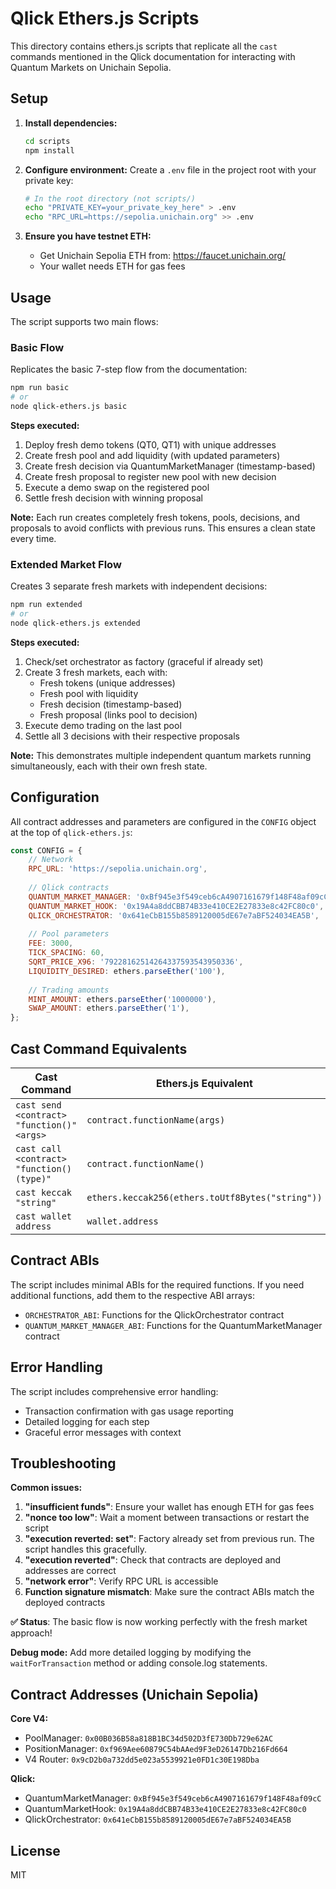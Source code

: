 # Qlick Ethers.js Scripts

This directory contains ethers.js scripts that replicate all the `cast` commands mentioned in the Qlick documentation for interacting with Quantum Markets on Unichain Sepolia.

## Setup

1. **Install dependencies:**
   ```bash
   cd scripts
   npm install
   ```

2. **Configure environment:**
   Create a `.env` file in the project root with your private key:
   ```bash
   # In the root directory (not scripts/)
   echo "PRIVATE_KEY=your_private_key_here" > .env
   echo "RPC_URL=https://sepolia.unichain.org" >> .env
   ```

3. **Ensure you have testnet ETH:**
   - Get Unichain Sepolia ETH from: https://faucet.unichain.org/
   - Your wallet needs ETH for gas fees

## Usage

The script supports two main flows:

### Basic Flow
Replicates the basic 7-step flow from the documentation:
```bash
npm run basic
# or
node qlick-ethers.js basic
```

**Steps executed:**
1. Deploy fresh demo tokens (QT0, QT1) with unique addresses
2. Create fresh pool and add liquidity (with updated parameters)
3. Create fresh decision via QuantumMarketManager (timestamp-based)
4. Create fresh proposal to register new pool with new decision
5. Execute a demo swap on the registered pool
6. Settle fresh decision with winning proposal

**Note:** Each run creates completely fresh tokens, pools, decisions, and proposals to avoid conflicts with previous runs. This ensures a clean state every time.

### Extended Market Flow
Creates 3 separate fresh markets with independent decisions:
```bash
npm run extended
# or
node qlick-ethers.js extended
```

**Steps executed:**
1. Check/set orchestrator as factory (graceful if already set)
2. Create 3 fresh markets, each with:
   - Fresh tokens (unique addresses)
   - Fresh pool with liquidity
   - Fresh decision (timestamp-based)
   - Fresh proposal (links pool to decision)
3. Execute demo trading on the last pool
4. Settle all 3 decisions with their respective proposals

**Note:** This demonstrates multiple independent quantum markets running simultaneously, each with their own fresh state.

## Configuration

All contract addresses and parameters are configured in the `CONFIG` object at the top of `qlick-ethers.js`:

```javascript
const CONFIG = {
    // Network
    RPC_URL: 'https://sepolia.unichain.org',
    
    // Qlick contracts
    QUANTUM_MARKET_MANAGER: '0xBf945e3f549ceb6cA4907161679f148F48af09cC',
    QUANTUM_MARKET_HOOK: '0x19A4a8ddCBB74B33e410CE2E27833e8c42FC80c0',
    QLICK_ORCHESTRATOR: '0x641eCbB155b8589120005dE67e7aBF524034EA5B',
    
    // Pool parameters
    FEE: 3000,
    TICK_SPACING: 60,
    SQRT_PRICE_X96: '79228162514264337593543950336',
    LIQUIDITY_DESIRED: ethers.parseEther('100'),
    
    // Trading amounts
    MINT_AMOUNT: ethers.parseEther('1000000'),
    SWAP_AMOUNT: ethers.parseEther('1'),
};
```

## Cast Command Equivalents

| Cast Command | Ethers.js Equivalent |
|--------------|---------------------|
| `cast send <contract> "function()" <args>` | `contract.functionName(args)` |
| `cast call <contract> "function()(type)"` | `contract.functionName()` |
| `cast keccak "string"` | `ethers.keccak256(ethers.toUtf8Bytes("string"))` |
| `cast wallet address` | `wallet.address` |

## Contract ABIs

The script includes minimal ABIs for the required functions. If you need additional functions, add them to the respective ABI arrays:

- `ORCHESTRATOR_ABI`: Functions for the QlickOrchestrator contract
- `QUANTUM_MARKET_MANAGER_ABI`: Functions for the QuantumMarketManager contract

## Error Handling

The script includes comprehensive error handling:
- Transaction confirmation with gas usage reporting
- Detailed logging for each step
- Graceful error messages with context

## Troubleshooting

**Common issues:**

1. **"insufficient funds"**: Ensure your wallet has enough ETH for gas fees
2. **"nonce too low"**: Wait a moment between transactions or restart the script
3. **"execution reverted: set"**: Factory already set from previous run. The script handles this gracefully.
4. **"execution reverted"**: Check that contracts are deployed and addresses are correct
5. **"network error"**: Verify RPC URL is accessible
6. **Function signature mismatch**: Make sure the contract ABIs match the deployed contracts

**✅ Status**: The basic flow is now working perfectly with the fresh market approach!

**Debug mode:**
Add more detailed logging by modifying the `waitForTransaction` method or adding console.log statements.

## Contract Addresses (Unichain Sepolia)

**Core V4:**
- PoolManager: `0x00B036B58a818B1BC34d502D3fE730Db729e62AC`
- PositionManager: `0xf969Aee60879C54bAAed9F3eD26147Db216Fd664`
- V4 Router: `0x9cD2b0a732dd5e023a5539921e0FD1c30E198Dba`

**Qlick:**
- QuantumMarketManager: `0xBf945e3f549ceb6cA4907161679f148F48af09cC`
- QuantumMarketHook: `0x19A4a8ddCBB74B33e410CE2E27833e8c42FC80c0`
- QlickOrchestrator: `0x641eCbB155b8589120005dE67e7aBF524034EA5B`

## License

MIT
